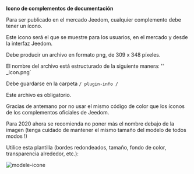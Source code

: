 **Icono de complementos de documentación**

Para ser publicado en el mercado Jeedom, cualquier complemento debe tener un ícono.

Este icono será el que se muestre para los usuarios, en el mercado y desde la interfaz Jeedom.

Debe producir un archivo en formato png, de 309 x 348 píxeles.

El nombre del archivo está estructurado de la siguiente manera: ''<plugin-id> _icon.png`

Debe guardarse en la carpeta `/ plugin-info /`

Este archivo es obligatorio.

Gracias de antemano por no usar el mismo código de color que los íconos de los complementos oficiales de Jeedom.

Para 2020 ahora se recomienda no poner más el nombre debajo de la imagen (tenga cuidado de mantener el mismo tamaño del modelo de todos modos !)

Utilice esta plantilla (bordes redondeados, tamaño, fondo de color, transparencia alrededor, etc.):

![modele-icone](images/plugin-Jeedom-px.jpg)
